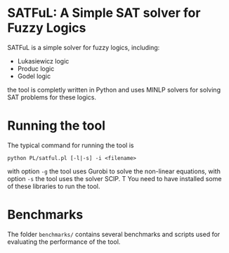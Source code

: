 # SATFuL: A Simple SAT solver for Fuzzy Logics

SATFuL is a simple solver for fuzzy logics, including:

* Lukasiewicz logic
* Produc logic
* Godel logic

the tool is completly written in Python and uses MINLP solvers for solving SAT problems for these logics.

# Running the tool

The typical command for running the tool is

```
python PL/satful.pl [-l|-s] -i <filename>
```

with option `-g` the tool uses Gurobi to solve the non-linear equations, with option `-s` the tool uses the solver SCIP. T You need to have installed some of these libraries to run the tool. 

# Benchmarks

The folder ``benchmarks/`` contains several benchmarks and scripts used for evaluating the performance of the tool. 
